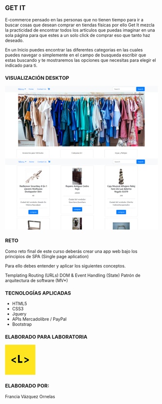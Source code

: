 ## GET IT 

E-commerce pensado en las personas que no tienen tiempo para ir a buscar cosas que desean comprar en tiendas físicas por ello Get It mezcla la practicidad de encontrar todos los artículos que puedas imaginar en una sola página para que estes a un solo click de comprar eso que tanto haz deseado. 

En un Inicio puedes encontrar las diferentes categorias en las cuales puedes navegar o simplemente en el campo de busqueda escribir que estas buscando y te mostraremos las opciones que necesitas para elegir el indicado para ti.

### VISUALIZACIÓN DESKTOP

![screenshoot](assets/image/spa.png)
![screenproduct](assets/image/product.png)

### RETO

Como reto final de este curso deberás crear una app web bajo los principios de SPA (Single page aplication)

Para ello debes entender y aplicar los siguientes conceptos.

Templating Routing (URLs) DOM & Event Handling (State) Patrón de arquitectura de software (MV*)

### TECNOLOGÍAS APLICADAS

- HTML5
- CSS3
- Jquery
- APIs Mercadolibre / PayPal
- Bootstrap

### ELABORADO PARA LABORATORIA
![laboratoria](assets/image/laboratoria.png)

### ELABORADO POR:
Francia Vázquez Ornelas



